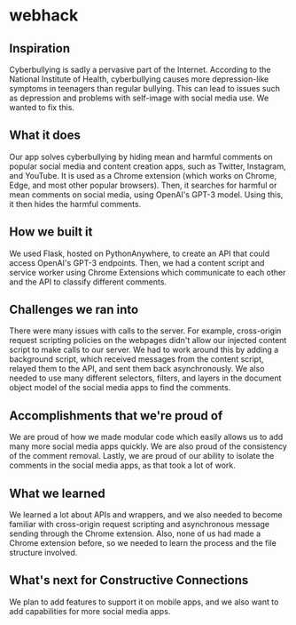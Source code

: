 # webhack

## Inspiration
Cyberbullying is sadly a pervasive part of the Internet. According to the National Institute of Health, cyberbullying causes more depression-like symptoms in teenagers than regular bullying. This can lead to issues such as depression and problems with self-image with social media use. We wanted to fix this.

## What it does
Our app solves cyberbullying by hiding mean and harmful comments on popular social media and content creation apps, such as Twitter, Instagram, and YouTube. It is used as a Chrome extension (which works on Chrome, Edge, and most other popular browsers). Then, it searches for harmful or mean comments on social media, using OpenAI's GPT-3 model. Using this, it then hides the harmful comments.

## How we built it
We used Flask, hosted on PythonAnywhere, to create an API that could access OpenAI's GPT-3 endpoints. Then, we had a content script and service worker using Chrome Extensions which communicate to each other and the API to classify different comments.

## Challenges we ran into
There were many issues with calls to the server. For example, cross-origin request scripting policies on the webpages didn't allow our injected content script to make calls to our server. We had to work around this by adding a background script, which received messages from the content script, relayed them to the API, and sent them back asynchronously. We also needed to use many different selectors, filters, and layers in the document object model of the social media apps to find the comments.

## Accomplishments that we're proud of
We are proud of how we made modular code which easily allows us to add many more social media apps quickly. We are also proud of the consistency of the comment removal. Lastly, we are proud of our ability to isolate the comments in the social media apps, as that took a lot of work.

## What we learned
We learned a lot about APIs and wrappers, and we also needed to become familiar with cross-origin request scripting and asynchronous message sending through the Chrome extension. Also, none of us had made a Chrome extension before, so we needed to learn the process and the file structure involved.

## What's next for Constructive Connections
We plan to add features to support it on mobile apps, and we also want to add capabilities for more social media apps.
